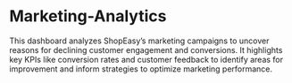 # Marketing-Analytics
This dashboard analyzes ShopEasy’s marketing campaigns to uncover reasons for declining customer engagement and conversions. It highlights key KPIs like conversion rates and customer feedback to identify areas for improvement and inform strategies to optimize marketing performance.
